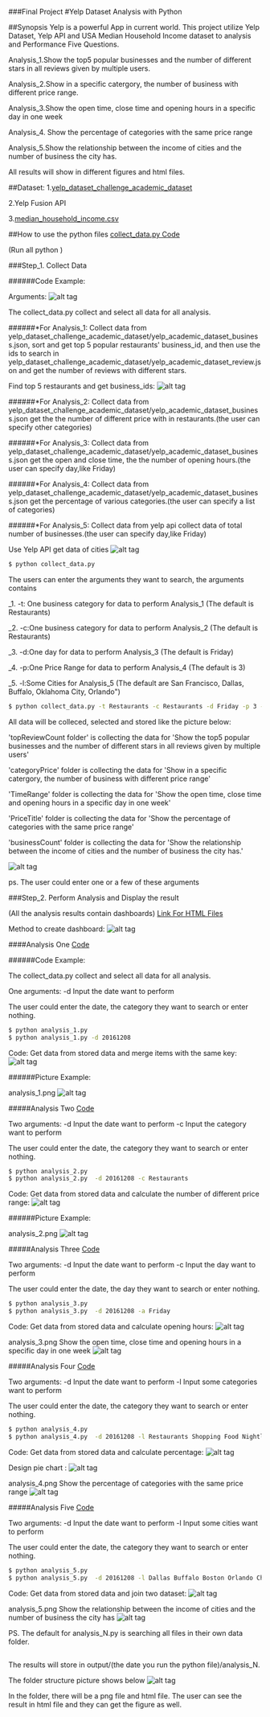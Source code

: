 ###Final Project 
#Yelp Dataset Analysis with Python 

##Synopsis
Yelp is a powerful App in current world. 
This project utilize Yelp Dataset, Yelp API and USA Median Household Income dataset to analysis and Performance Five Questions.

Analysis_1.Show the top5 popular businesses and the number of different stars in all reviews given by multiple users.

Analysis_2.Show in a specific catergory, the number of business with different price range.

Analysis_3.Show the open time, close time and opening hours in a specific day in one week

Analysis_4. Show the percentage of categories with the same price range

Analysis_5.Show the relationship between the income of cities and the number of business the city has.

All results will show in different figures and html files.

##Dataset:
1.[yelp_dataset_challenge_academic_dataset](https://www.yelp.com/academic_dataset)

2.Yelp Fusion API

3.[median_household_income.csv](https://github.com/jiangyuh/DataAnalysis4Phython/blob/master/FinalProject/data/median_household_income.csv)

##How to use the python files
[collect_data.py  Code](https://github.com/jiangyuh/DataAnalysis4Phython/blob/master/FinalProject/collect_data.py)

(Run all python )

###Step_1. Collect Data

######Code Example:

Arguments:
![alt tag](https://github.com/jiangyuh/DataAnalysis4Phython/blob/master/code%20example%20pic/c2.png)

The collect_data.py collect and select all data for all analysis.

######*For Analysis_1: Collect data from yelp_dataset_challenge_academic_dataset/yelp_academic_dataset_business.json, sort and get top 5 popular restaurants' business_id, and then use the ids to search in  yelp_dataset_challenge_academic_dataset/yelp_academic_dataset_review.json and get the number of reviews with different stars.

Find top 5 restaurants and get business_ids:
![alt tag](https://github.com/jiangyuh/DataAnalysis4Phython/blob/master/code%20example%20pic/c1.png)

######*For Analysis_2: Collect data from yelp_dataset_challenge_academic_dataset/yelp_academic_dataset_business.json get the the number of different price with in restaurants.(the user can specify other categories)

######*For Analysis_3: Collect data from yelp_dataset_challenge_academic_dataset/yelp_academic_dataset_business.json get the open and close time, the the number of opening hours.(the user can specify day,like Friday)

######*For Analysis_4: Collect data from yelp_dataset_challenge_academic_dataset/yelp_academic_dataset_business.json get the percentage of various categories.(the user can specify a list of categories)

######*For Analysis_5: Collect data from yelp api collect data of total number of businesses.(the user can specify day,like Friday)

Use Yelp API get data of cities
![alt tag](https://github.com/jiangyuh/DataAnalysis4Phython/blob/master/code%20example%20pic/c3.png)

```bash
$ python collect_data.py 
```

The users can enter the arguments they want to search, the arguments contains

_1. -t: One business category for data to perform Analysis_1 (The default is Restaurants)

_2. -c:One business category for data to perform Analysis_2 (The default is Restaurants)

_3. -d:One day for data to perform Analysis_3 (The default is Friday)

_4. -p:One Price Range for data to perform Analysis_4 (The default is 3)

_5. -l:Some Cities for Analysis_5 (The default are San Francisco, Dallas, Buffalo, Oklahoma City, Orlando")

```bash
$ python collect_data.py -t Restaurants -c Restaurants -d Friday -p 3 -l Chicago Buffalo Orlando
```

All data will be colleced, selected and stored like the picture below:

'topReviewCount folder' is collecting the data for 'Show the top5 popular businesses and the number of different stars in all reviews given by multiple users'

'categoryPrice' folder is collecting the data for 'Show in a specific catergory, the number of business with different price range'

'TimeRange' folder is collecting the data for 'Show the open time, close time and opening hours in a specific day in one week'

'PriceTitle' folder is collecting the data for 'Show the percentage of categories with the same price range'

'businessCount' folder is collecting the data for 'Show the relationship between the income of cities and the number of business the city has.'

![alt tag](https://github.com/jiangyuh/DataAnalysis4Phython/blob/master/data_structure.png)

ps. The user could enter one or a few of these arguments

###Step_2. Perform Analysis and Display the result 

(All the analysis results contain dashboards)
[Link For HTML Files](https://github.com/jiangyuh/DataAnalysis4Phython/tree/master/FinalProject/output/20161208-17)

Method to create dashboard:
![alt tag](https://github.com/jiangyuh/DataAnalysis4Phython/blob/master/code%20example%20pic/a2.png)

####Analysis One [Code](https://github.com/jiangyuh/DataAnalysis4Phython/blob/master/FinalProject/analysis_1.py)

######Code Example:

The collect_data.py collect and select all data for all analysis.

One arguments: -d Input the date want to perform 

The user could enter the date, the category they want to search or enter nothing.

```bash
$ python analysis_1.py 
$ python analysis_1.py -d 20161208
```
Code: 
Get data from stored data and merge items with the same key:
![alt tag](https://github.com/jiangyuh/DataAnalysis4Phython/blob/master/code%20example%20pic/a1.png)

######Picture Example:

analysis_1.png
![alt tag](https://github.com/jiangyuh/DataAnalysis4Phython/blob/master/FinalProject/output/20161208-17/analysis_1/analysis_1.png)

#####Analysis Two [Code](https://github.com/jiangyuh/DataAnalysis4Phython/blob/master/FinalProject/analysis_2.py)

Two arguments: -d Input the date want to perform  -c Input the category want to perform

The user could enter the date, the category they want to search or enter nothing.

```bash
$ python analysis_2.py 
$ python analysis_2.py  -d 20161208 -c Restaurants
```
Code: 
Get data from stored data and calculate the number of different price range:
![alt tag](https://github.com/jiangyuh/DataAnalysis4Phython/blob/master/code%20example%20pic/a3.png)

######Picture Example:

analysis_2.png
![alt tag](https://github.com/jiangyuh/DataAnalysis4Phython/blob/master/FinalProject/output/20161208-17/analysis_2/analysis_2.png)

#####Analysis Three [Code](https://github.com/jiangyuh/DataAnalysis4Phython/blob/master/FinalProject/analysis_3.py)

Two arguments: -d Input the date want to perform  -c Input the day want to perform 

The user could enter the date, the day they want to search or enter nothing.

```bash
$ python analysis_3.py 
$ python analysis_3.py  -d 20161208 -a Friday
```
Code: 
Get data from stored data and calculate opening hours:
![alt tag](https://github.com/jiangyuh/DataAnalysis4Phython/blob/master/code%20example%20pic/a4.png)

analysis_3.png
Show the open time, close time and opening hours in a specific day in one week
![alt tag](https://github.com/jiangyuh/DataAnalysis4Phython/blob/master/FinalProject/output/20161208-17/analysis_3/analysis_3.png)

#####Analysis Four [Code](https://github.com/jiangyuh/DataAnalysis4Phython/blob/master/FinalProject/analysis_4.py)

Two arguments: -d Input the date want to perform  -l Input some categories want to perform 

The user could enter the date, the category they want to search or enter nothing.

```bash
$ python analysis_4.py 
$ python analysis_4.py  -d 20161208 -l Restaurants Shopping Food Nightlife
```
Code: 
Get data from stored data and calculate percentage:
![alt tag](https://github.com/jiangyuh/DataAnalysis4Phython/blob/master/code%20example%20pic/a7.png)

Design pie chart :
![alt tag](https://github.com/jiangyuh/DataAnalysis4Phython/blob/master/code%20example%20pic/a5.png)

analysis_4.png
Show the percentage of categories with the same price range
![alt tag](https://github.com/jiangyuh/DataAnalysis4Phython/blob/master/FinalProject/output/20161208-17/analysis_4/analysis_4.png)

#####Analysis Five [Code](https://github.com/jiangyuh/DataAnalysis4Phython/blob/master/FinalProject/analysis_5.py)

Two arguments: -d Input the date want to perform  -l Input some cities want to perform 

The user could enter the date, the category they want to search or enter nothing.

```bash
$ python analysis_5.py 
$ python analysis_5.py  -d 20161208 -l Dallas Buffalo Boston Orlando Chicago
```
Code: 
Get data from stored data and join two dataset:
![alt tag](https://github.com/jiangyuh/DataAnalysis4Phython/blob/master/code%20example%20pic/a6.png)

analysis_5.png
Show the relationship between the income of cities and the number of business the city has
![alt tag](https://github.com/jiangyuh/DataAnalysis4Phython/blob/master/FinalProject/output/20161208-17/analysis_5/analysis_5.png)

PS. The default for analysis_N.py is searching all files in their own data folder.

##
The results will store in output/(the date you run the python file)/analysis_N.

The folder structure picture shows below
![alt tag](https://github.com/jiangyuh/DataAnalysis4Phython/blob/master/output_structure.png)

In the folder, there will be a png file and html file.
The user can see the result in html file and they can get the figure as well.











